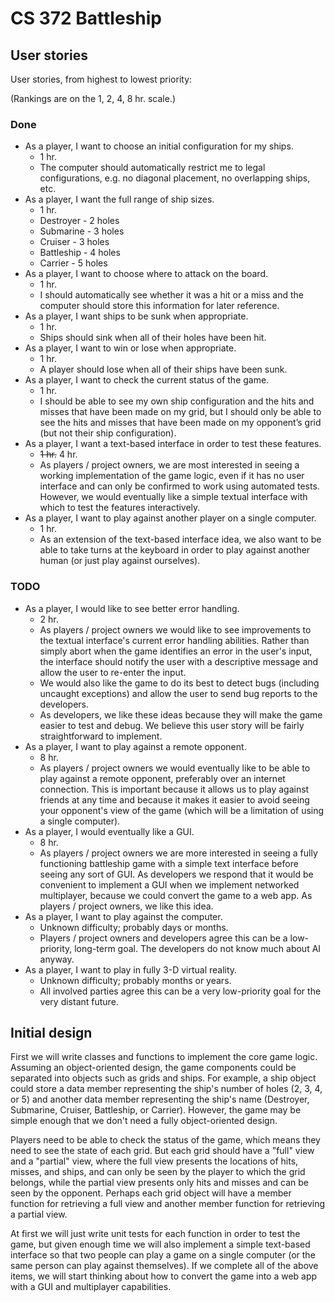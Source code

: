 # CS 372 Battleship

## User stories

User stories, from highest to lowest priority:

(Rankings are on the 1, 2, 4, 8 hr. scale.)

### Done

- As a player, I want to choose an initial configuration for my ships.
  - 1 hr.
  - The computer should automatically restrict me to legal configurations, e.g.
    no diagonal placement, no overlapping ships, etc.
- As a player, I want the full range of ship sizes.
  - 1 hr.
  - Destroyer - 2 holes
  - Submarine - 3 holes
  - Cruiser - 3 holes
  - Battleship - 4 holes
  - Carrier - 5 holes
- As a player, I want to choose where to attack on the board.
  - 1 hr.
  - I should automatically see whether it was a hit or a miss and the computer
    should store this information for later reference.
- As a player, I want ships to be sunk when appropriate.
  - 1 hr.
  - Ships should sink when all of their holes have been hit.
- As a player, I want to win or lose when appropriate.
  - 1 hr.
  - A player should lose when all of their ships have been sunk.
- As a player, I want to check the current status of the game.
  - 1 hr.
  - I should be able to see my own ship configuration and the hits and misses
    that have been made on my grid, but I should only be able to see the hits
    and misses that have been made on my opponent’s grid (but not their ship
    configuration).
- As a player, I want a text-based interface in order to test these features.
  - ~~1 hr.~~ 4 hr.
  - As players / project owners, we are most interested in seeing a working
    implementation of the game logic, even if it has no user interface and can
    only be confirmed to work using automated tests. However, we would
    eventually like a simple textual interface with which to test the features
    interactively.
- As a player, I want to play against another player on a single computer.
  - 1 hr.
  - As an extension of the text-based interface idea, we also want to be able
    to take turns at the keyboard in order to play against another human (or
    just play against ourselves).

### TODO

- As a player, I would like to see better error handling.
  - 2 hr.
  - As players / project owners we would like to see improvements to the
    textual interface's current error handling abilities. Rather than simply
    abort when the game identifies an error in the user's input, the interface
    should notify the user with a descriptive message and allow the user to
    re-enter the input.
  - We would also like the game to do its best to detect bugs (including
    uncaught exceptions) and allow the user to send bug reports to the
    developers.
  - As developers, we like these ideas because they will make the game easier
    to test and debug. We believe this user story will be fairly
    straightforward to implement.
- As a player, I want to play against a remote opponent.
  - 8 hr.
  - As players / project owners we would eventually like to be able to play
    against a remote opponent, preferably over an internet connection. This is
    important because it allows us to play against friends at any time and
    because it makes it easier to avoid seeing your opponent's view of the game
    (which will be a limitation of using a single computer).
- As a player, I would eventually like a GUI.
  - 8 hr.
  - As players / project owners we are more interested in seeing a fully
    functioning battleship game with a simple text interface before seeing any
    sort of GUI. As developers we respond that it would be convenient to
    implement a GUI when we implement networked multiplayer, because we could
    convert the game to a web app. As players / project owners, we like this
    idea.
- As a player, I want to play against the computer.
  - Unknown difficulty; probably days or months.
  - Players / project owners and developers agree this can be a low-priority,
    long-term goal. The developers do not know much about AI anyway.
- As a player, I want to play in fully 3-D virtual reality.
  - Unknown difficulty; probably months or years.
  - All involved parties agree this can be a very low-priority goal for the
    very distant future.

## Initial design

First we will write classes and functions to implement the core game logic.
Assuming an object-oriented design, the game components could be separated into
objects such as grids and ships. For example, a ship object could store a data
member representing the ship's number of holes (2, 3, 4, or 5) and another data
member representing the ship's name (Destroyer, Submarine, Cruiser, Battleship,
or Carrier). However, the game may be simple enough that we don't need a fully
object-oriented design.

Players need to be able to check the status of the game, which means they need
to see the state of each grid. But each grid should have a "full" view and a
"partial" view, where the full view presents the locations of hits, misses, and
ships, and can only be seen by the player to which the grid belongs, while the
partial view presents only hits and misses and can be seen by the opponent.
Perhaps each grid object will have a member function for retrieving a full view
and another member function for retrieving a partial view.

At first we will just write unit tests for each function in order to test the
game, but given enough time we will also implement a simple text-based
interface so that two people can play a game on a single computer (or the same
person can play against themselves). If we complete all of the above items, we
will start thinking about how to convert the game into a web app with a GUI and
multiplayer capabilities.
